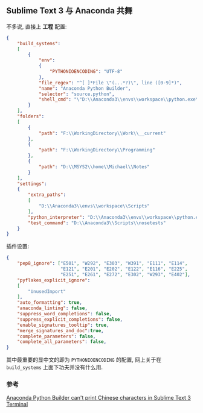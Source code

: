 ## Sublime Text 3 与 Anaconda 共舞

不多说, 直接上 **工程** 配置:

```json
{
    "build_systems":
    [
        {
            "env":
            {
                "PYTHONIOENCODING": "UTF-8"
            },
            "file_regex": "^[ ]*File \"(...*?)\", line ([0-9]*)",
            "name": "Anaconda Python Builder",
            "selector": "source.python",
            "shell_cmd": "\"D:\\Anaconda3\\envs\\workspace\\python.exe\" -u \"$file\""
        }
    ],
    "folders":
    [
        {
            "path": "F:\\WorkingDirectory\\Work\\__current"
        },
        {
            "path": "F:\\WorkingDirectory\\Programming"
        },
        {
            "path": "D:\\MSYS2\\home\\Michael\\Notes"
        }
    ],
    "settings":
    {
        "extra_paths":
        [
            "D:\\Anaconda3\\envs\\workspace\\Scripts"
        ],
        "python_interpreter": "D:\\Anaconda3\\envs\\workspace\\python.exe",
        "test_command": "D:\\Anaconda3\\Scripts\\nosetests"
    }
}
```

插件设置:

```json
{
    "pep8_ignore": ["E501", "W292", "E303", "W391", "E111", "E114",
                    "E121", "E201", "E202", "E122", "E116", "E225",
                    "E251", "E261", "E272", "E302", "W293", "E402"],
    "pyflakes_explicit_ignore":
    [
        "UnusedImport"
    ],
    "auto_formatting": true,
    "anaconda_linting": false,
    "suppress_word_completions": false,
    "suppress_explicit_completions": false,
    "enable_signatures_tooltip": true,
    "merge_signatures_and_doc":true,
    "complete_parameters": false,
    "complete_all_parameters": false,
}
```

其中最重要的显中文的即为 `PYTHONIOENCODING` 的配置,
网上关于在 `build_systems` 上面下功夫并没有什么用.

### 参考

[Anaconda Python Builder can't print Chinese characters in Sublime Text 3 Terminal][anaconda-issue-431]

[anaconda-issue-431]: https://github.com/DamnWidget/anaconda/issues/431
